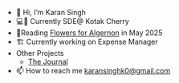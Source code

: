 - 👋 Hi, I’m Karan Singh
- 💻👀 Currently SDE@ Kotak Cherry
- 📘Reading [Flowers for Algernon](https://www.goodreads.com/book/show/18373.Flowers_for_Algernon) in May 2025
- 🏗️ Currently working on Expense Manager
- Other Projects
  - [The Journal](https://the-journal.in)
- 📫 How to reach me karansinghk0@gmail.com

<!---
Karan0009/Karan0009 is a ✨ special ✨ repository because its `README.md` (this file) appears on your GitHub profile.
You can click the Preview link to take a look at your changes.
--->
